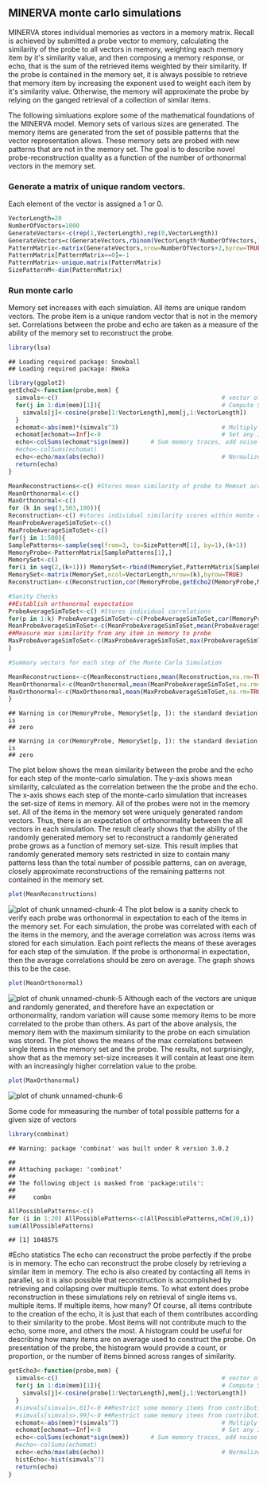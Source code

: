 MINERVA monte carlo simulations
---------------------

MINERVA stores individual memories as vectors in a memory matrix. Recall is achieved by submitted a probe vector to memory, calculating the similarity of the probe to all vectors in memory, weighting each memory item by it's similarity value, and then composing a memory response, or echo, that is the sum of the retrieved items weighted by their similarity. If the probe is contained in the memory set, it is always possible to retrieve that memory item by increasing the exponent used to weight each item by it's similarity value. Otherwise, the memory will approximate the probe by relying on the ganged retrieval of a collection of similar items. 

The following simluations explore some of the mathematical foundations of the MINERVA model. Memory sets of various sizes are generated. The memory items are generated from the set of possible patterns that the vector representation allows. These memory sets are probed with new patterns that are not in the memory set. The goal is to describe novel probe-reconstruction quality as a function of the number of orthonormal vectors in the memory set. 

### Generate a matrix of unique random vectors.

Each element of the vector is assigned a 1 or 0.


```r
VectorLength=20
NumberOfVectors=1000
GenerateVectors<-c(rep(1,VectorLength),rep(0,VectorLength))
GenerateVectors=c(GenerateVectors,rbinom(VectorLength*NumberOfVectors,1,.5))
PatternMatrix<-matrix(GenerateVectors,nrow=NumberOfVectors+2,byrow=TRUE)
PatternMatrix[PatternMatrix==0]=-1
PatternMatrix<-unique.matrix(PatternMatrix)
SizePatternM<-dim(PatternMatrix)
```

### Run monte carlo

Memory set increases with each simulation. All items are unique random vectors. The probe item is a unique random vector that is not in the memory set. Correlations between the probe and echo are taken as a measure of the ability of the memory set to reconstruct the probe.



```r
library(lsa)
```

```
## Loading required package: Snowball
## Loading required package: RWeka
```

```r
library(ggplot2)
getEcho2<-function(probe,mem) {
  simvals<-c()                                              # vector of similarities between probe and memory traces
  for(j in 1:dim(mem)[1]){                                  # Compute Similarities
    simvals[j]<-cosine(probe[1:VectorLength],mem[j,1:VectorLength])
  }
  echomat<-abs(mem)*(simvals^3)                             # Multiply memory traces by activation value
  echomat[echomat==Inf]<-0                                  # Set any Inf numbers to zero
  echo<-colSums(echomat*sign(mem))      # Sum memory traces, add noise
  #echo<-colSums(echomat)
  echo<-echo/max(abs(echo))                                 # Normalize Echo
  return(echo)
}
```

```r
MeanReconstructions<-c() #Stores mean similarity of probe to Memset across monte carlo simulation
MeanOrthonormal<-c()
MaxOrthonormal<-c()
for (k in seq(3,503,100)){
Reconstruction<-c() #stores individual similarity scores within monte carlo simulation
MeanProbeAverageSimToSet<-c()
MaxProbeAverageSimToSet<-c()
for(j in 1:500){
SamplePatterns<-sample(seq(from=3, to=SizePatternM[1], by=1),(k+1))
MemoryProbe<-PatternMatrix[SamplePatterns[1],]
MemorySet<-c()
for(i in seq(2,(k+1))) MemorySet<-rbind(MemorySet,PatternMatrix[SamplePatterns[i],])
MemorySet<-matrix(MemorySet,ncol=VectorLength,nrow=(k),byrow=TRUE)
Reconstruction<-c(Reconstruction,cor(MemoryProbe,getEcho2(MemoryProbe,MemorySet)))

#Sanity Checks
##Establish orthonormal expectation
ProbeAverageSimToSet<-c() #Stores individual correlations
for(p in 1:k) ProbeAverageSimToSet<-c(ProbeAverageSimToSet,cor(MemoryProbe,MemorySet[p,]))
MeanProbeAverageSimToSet<-c(MeanProbeAverageSimToSet,mean(ProbeAverageSimToSet))
##Measure max similarity from any item in memory to probe
MaxProbeAverageSimToSet<-c(MaxProbeAverageSimToSet,max(ProbeAverageSimToSet))
}

#Summary vectors for each step of the Monte Carlo Simulation

MeanReconstructions<-c(MeanReconstructions,mean(Reconstruction,na.rm=TRUE))
MeanOrthonormal<-c(MeanOrthonormal,mean(MeanProbeAverageSimToSet,na.rm=TRUE))
MaxOrthonormal<-c(MaxOrthonormal,mean(MaxProbeAverageSimToSet,na.rm=TRUE))
}
```

```
## Warning in cor(MemoryProbe, MemorySet[p, ]): the standard deviation is
## zero
```

```
## Warning in cor(MemoryProbe, MemorySet[p, ]): the standard deviation is
## zero
```
The plot below shows the mean similarity between the probe and the echo for each step of the monte-carlo simulation. The y-axis shows mean similarity, calculated as the correlation between the the probe and the echo. The x-axis shows each step of the monte-carlo simulation that increases the set-size of items in memory. All of the probes were not in the memory set. All of the items in the memory set were uniquely generated random vectors. Thus, there is an expectation of orthonormality between the all vectors in each simulation. The result clearly shows that the ability of the randomly generated memory set to reconstruct a randomly generated probe grows as a function of memory set-size. This result implies that randomly generated memory sets restricted in size to contain many patterns less than the total number of possible patterns, can on average, closely approximate reconstructions of the remaining patterns not contained in the memory set.

```r
plot(MeanReconstructions)
```

![plot of chunk unnamed-chunk-4](figure/unnamed-chunk-4-1.png) 
The plot below is a sanity check to verify each probe was orthonormal in expectation to each of the items in the memory set. For each simulation, the probe was correlated with each of the items in the memory, and the average correlation was across items was stored for each simulation. Each point reflects the means of these averages for each step of the simulation. If the probe is orthonormal in expectation, then the average correlations should be zero on average. The graph shows this to be the case.

```r
plot(MeanOrthonormal)
```

![plot of chunk unnamed-chunk-5](figure/unnamed-chunk-5-1.png) 
Although each of the vectors are unique and randomly generated, and therefore have an expectation or orthonormality, random variation will cause some memory items to be more correlated to the probe than others. As part of the above analysis, the memory item with the maximum similarity to the probe on each simulation was stored. The plot shows the means of the max correlations between single items in the memory set and the probe. The results, not surprisingly, show that as the memory set-size increases it will contain at least one item with an increasingly higher correlation value to the probe.

```r
plot(MaxOrthonormal)
```

![plot of chunk unnamed-chunk-6](figure/unnamed-chunk-6-1.png) 

Some code for mmeasuring the number of total possible patterns for a given size of vectors

```r
library(combinat)
```

```
## Warning: package 'combinat' was built under R version 3.0.2
```

```
## 
## Attaching package: 'combinat'
## 
## The following object is masked from 'package:utils':
## 
##     combn
```

```r
AllPossiblePatterns<-c()
for (i in 1:20) AllPossiblePatterns<-c(AllPossiblePatterns,nCm(20,i))
sum(AllPossiblePatterns)
```

```
## [1] 1048575
```


#Echo statistics
The echo can reconstruct the probe perfectly if the probe is in memory. The echo can reconstruct the probe closely by retrieving a similar item in memory. The echo is also created by contacting all items in parallel, so it is also possible that reconstruction is accomplished by retrieving and collapsing over multiuple items. To what extent does probe reconstruction in these simulations rely on retrieval of single items vs. multiple items. If multiple items, how many? Of course, all items contribute to the creation of the echo, it is just that each of them contributes according to their similarity to the probe. Most items will not contribute much to the echo, some more, and others the most. A histogram could be useful for describing how many items are on average used to construct the probe. On presentation of the probe, the histogram would provide a count, or proportion, or the number of items binned across ranges of similarity.


```r
getEcho3<-function(probe,mem) {
  simvals<-c()                                              # vector of similarities between probe and memory traces
  for(j in 1:dim(mem)[1]){                                  # Compute Similarities
    simvals[j]<-cosine(probe[1:VectorLength],mem[j,1:VectorLength])
  }
  #simvals[simvals<.01]<-0 ##Restrict some memory items from contributing
  #simvals[simvals>.99]<-0 ##Restrict some memory items from contributing
  echomat<-abs(mem)*(simvals^7)                             # Multiply memory traces by activation value
  echomat[echomat==Inf]<-0                                  # Set any Inf numbers to zero
  echo<-colSums(echomat*sign(mem))      # Sum memory traces, add noise
  #echo<-colSums(echomat)
  echo<-echo/max(abs(echo))                                 # Normalize Echo
  histEcho<-hist(simvals^7)
  return(echo)
}
```

